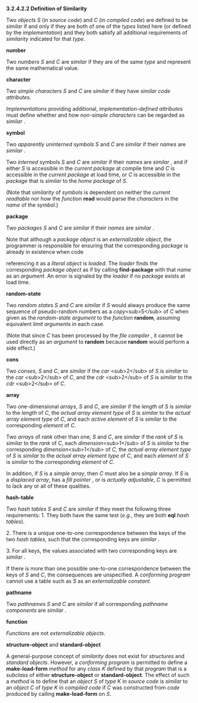 **3.2.4.2.2 Definition of Similarity** 

Two *objects S* (in *source code*) and *C* (in *compiled code*) are defined to be *similar* if and only if they are both of one of the *types* listed here (or defined by the *implementation*) and they both satisfy all additional requirements of *similarity* indicated for that *type*. 

**number** 

Two *numbers S* and *C* are *similar* if they are of the same *type* and represent the same mathematical value. 

**character** 

Two *simple characters S* and *C* are *similar* if they have *similar code attributes*. 

*Implementations* providing additional, *implementation-defined attributes* must define whether and how *non-simple characters* can be regarded as *similar* . 

**symbol** 

Two *apparently uninterned symbols S* and *C* are *similar* if their *names* are *similar* . 

Two *interned* symbols *S* and *C* are *similar* if their *names* are *similar* , and if either *S* is accessible in the *current package* at compile time and *C* is accessible in the *current package* at load time, or *C* is accessible in the *package* that is *similar* to the *home package* of *S*. 

(Note that *similarity* of *symbols* is dependent on neither the *current readtable* nor how the *function* **read** would parse the *characters* in the *name* of the *symbol*.) 

**package** 

Two *packages S* and *C* are *similar* if their *names* are *similar* . 

Note that although a *package object* is an *externalizable object*, the programmer is responsible for ensuring that the corresponding *package* is already in existence when code  



referencing it as a *literal object* is *loaded*. The *loader* finds the corresponding *package object* as if by calling **find-package** with that *name* as an *argument*. An error is signaled by the *loader* if no *package* exists at load time. 

**random-state** 

Two *random states S* and *C* are *similar* if *S* would always produce the same sequence of pseudo-random numbers as a *copy*\<sub\>5\</sub\> of *C* when given as the *random-state argument* to the *function* **random**, assuming equivalent *limit arguments* in each case. 

(Note that since *C* has been processed by the *file compiler* , it cannot be used directly as an *argument* to **random** because **random** would perform a side effect.) 

**cons** 

Two *conses*, *S* and *C*, are *similar* if the *car* \<sub\>2\</sub\> of *S* is *similar* to the *car* \<sub\>2\</sub\> of *C*, and the *cdr* \<sub\>2\</sub\> of *S* is *similar* to the *cdr* \<sub\>2\</sub\> of *C*. 

**array** 

Two one-dimensional *arrays*, *S* and *C*, are *similar* if the *length* of *S* is *similar* to the *length* of *C*, the *actual array element type* of *S* is *similar* to the *actual array element type* of *C*, and each *active element* of *S* is *similar* to the corresponding *element* of *C*. 

Two *arrays* of *rank* other than one, *S* and *C*, are *similar* if the *rank* of *S* is *similar* to the *rank* of *C*, each *dimension*\<sub\>1\</sub\> of *S* is *similar* to the corresponding *dimension*\<sub\>1\</sub\> of *C*, the *actual array element type* of *S* is *similar* to the *actual array element type* of *C*, and each *element* of *S* is *similar* to the corresponding *element* of *C*. 

In addition, if *S* is a *simple array*, then *C* must also be a *simple array*. If *S* is a *displaced array*, has a *fill pointer* , or is *actually adjustable*, *C* is permitted to lack any or all of these qualities. 

**hash-table** 

Two *hash tables S* and *C* are *similar* if they meet the following three requirements: 1. They both have the same test (*e.g.*, they are both **eql** *hash tables*). 

2\. There is a unique one-to-one correspondence between the keys of the two *hash tables*, such that the corresponding keys are *similar* . 

3\. For all keys, the values associated with two corresponding keys are *similar* . 

If there is more than one possible one-to-one correspondence between the keys of *S* and *C*, the consequences are unspecified. A *conforming program* cannot use a table such as *S* as an *externalizable constant*.  



**pathname** 

Two *pathnames S* and *C* are *similar* if all corresponding *pathname components* are *similar* . 

**function** 

*Functions* are not *externalizable objects*. 

**structure-object** and **standard-object** 

A general-purpose concept of *similarity* does not exist for *structures* and *standard objects*. However, a *conforming program* is permitted to define a **make-load-form** *method* for any *class K* defined by that *program* that is a *subclass* of either **structure-object** or **standard-object**. The effect of such a *method* is to define that an *object S* of *type K* in *source code* is *similar* to an *object C* of *type K* in *compiled code* if *C* was constructed from *code* produced by calling **make-load-form** on *S*. 

